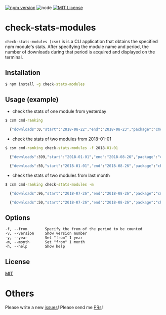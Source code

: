 [![npm version](https://badge.fury.io/js/check-stats-modules.svg)](https://badge.fury.io/js/check-stats-modules)
![node](https://img.shields.io/badge/node-%3E%3D%208.0.0-brightgreen.svg?style=social)
[![MIT License](http://img.shields.io/badge/license-MIT-blue.svg?style=flat)](LICENSE)

# check-stats-modules

`check-stats-modules (csm)` is is a CLI application that obtains the specified npm module's stats. After specifying the module name and period, the number of downloads during that period is acquired and displayed on the terminal.

## Installation

```cmd
$ npm install -g check-stats-modules
```

## Usage (example)

* check the stats of one module from yesterday

```cmd
$ csm cmd-ranking

  {"downloads":0,"start":"2018-08-22","end":"2018-08-23","package":"cmd-ranking"}
```

* check the stats of two modules from 2018-01-01

```cmd
$ csm cmd-ranking check-stats-modules -f 2018-01-01

  {"downloads":399,"start":"2018-01-01","end":"2018-08-26","package":"cmd-ranking"}

  {"downloads":50,"start":"2018-01-01","end":"2018-08-26","package":"check-stats-modules"}
```

* check the stats of two modules from last month

```cmd
$ csm cmd-ranking check-stats-modules -m

  {"downloads":96,"start":"2018-07-26","end":"2018-08-26","package":"cmd-ranking"}

  {"downloads":50,"start":"2018-07-26","end":"2018-08-26","package":"check-stats-modules"}
```

## Options

```
-f, --from        Specify the from of the period to be counted
-v, --version     Show version number
-y, --year        Set "from" 1 year
-m, --month       Set "from" 1 month
-h, --help        Show help
```

## License

[MIT](https://github.com/k-kuwahara/check-stats-modules/LICENSE)

# Others
Please write a new [issues](https://github.com/k-kuwahara/check-stats-modules/issues)! Please send me [PRs](https://github.com/k-kuwahara/check-stats-modules/pulls)!
